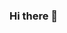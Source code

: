 ### Hi there 👋

<!--
**bulbmine/bulbmine** is a ✨ _special_ ✨ repository because its `README.md` (this file) appears on your GitHub profile.


- I’m currently working on learning
- I’m currently learning Java, C-based stuff, and python
-->
